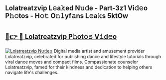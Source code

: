 ## Lolatreatzvip L𝚎a𝚔ed N𝚞𝚍e - Part-3z1 Vi𝚍𝚎o P𝚑𝚘tos - H𝚘𝚝 O𝚗𝚕yf𝚊ns L𝚎a𝚔s 5ktOw

# <h2><a href="http://kfdi7p.oniu.top/?m=Lolatreatzvip">🔗👉 🔴 Lolatreatzvip P𝚑ot𝚘𝚜 V𝚒d𝚎o</a></h2>

[![Lolatreatzvip Nu𝚍e𝚜](https://i.imgur.com/0qMVB7G.gif)](http://kfdi7p.oniu.top/?m=Lolatreatzvip)
Digital media artist and amusement provider Lolatreatzvip, celebrated for publishing dance and lifestyle tutorials through viral dance moves and compact films. Compassionate counselor Lolatreatzvip, famed for their kindness and dedication to helping others navigate life's challenges.  

